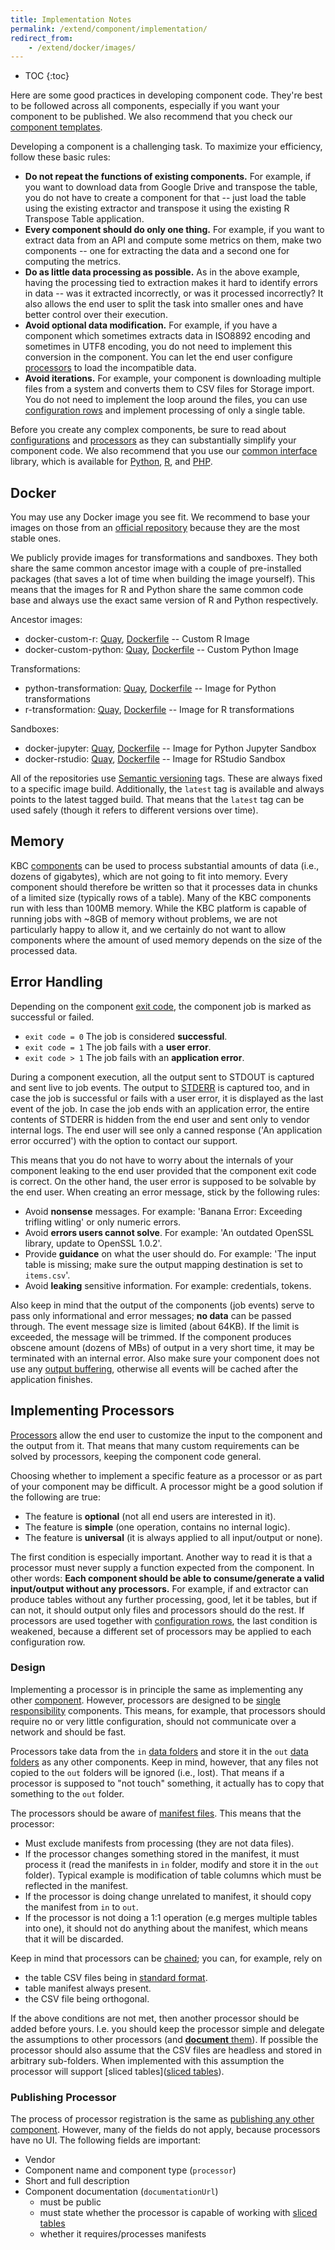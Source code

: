 ```yaml
---
title: Implementation Notes
permalink: /extend/component/implementation/
redirect_from:
    - /extend/docker/images/
---
```


* TOC
{:toc}

Here are some good practices in developing component code. They're best to be followed
across all components, especially if you want your component to be published. We also recommend
that you check our [component templates](https://github.com/keboola/component-generator).

Developing a component is a challenging task. To maximize your efficiency, follow these basic rules:

- **Do not repeat the functions of existing components.** For example, if you want to download data from Google Drive and transpose the
table, you do not have to create a component for that -- just load the table using the existing extractor and transpose it using
the existing R Transpose Table application.
- **Every component should do only one thing.** For example, if you want to extract data from an API and compute some metrics on them,
make two components -- one for extracting the data and a second one for computing the metrics.
- **Do as little data processing as possible.** As in the above example, having the processing tied to extraction makes it hard to
identify errors in data -- was it extracted incorrectly, or was it processed incorrectly? It also allows the end user to split the
task into smaller ones and have better control over their execution.
- **Avoid optional data modification.** For example, if you have a component which sometimes extracts data in ISO8892 encoding and sometimes
in UTF8 encoding, you do not need to implement this conversion in the component. You can let the end user configure
[processors](/extend/component/processors/) to load the incompatible data.
- **Avoid iterations.** For example, your component is downloading multiple files from a system and converts them to CSV files
for Storage import. You do not need to implement the loop around the files, you can use
[configuration rows](/integrate/storage/api/configurations/#configuration-rows) and implement processing of only a single table.

Before you create any complex components, be sure to read about
[configurations](/integrate/storage/api/configurations/) and [processors](/extend/component/processors/)
as they can substantially simplify your component code. We also recommend that you use our
[common interface](/extend/common-interface/) library, which is available for
[Python](/extend/component/implementation/python/#using-the-kbc-package),
[R](/extend/component/implementation/r/#using-the-kbc-package),
and [PHP](/extend/component/implementation/php/#using-the-kbc-package).

## Docker
You may use any Docker image you see fit. We recommend to base your images on those from an [official repository](https://hub.docker.com/explore/)
because they are the most stable ones.

We publicly provide images for transformations and sandboxes.
They both share the same common ancestor image with a couple
of pre-installed packages (that saves a lot of time when building the image yourself).
This means that the images for R and Python share the same common code base and always use the
exact same version of R and Python respectively.

Ancestor images:

- docker-custom-r:
[Quay](https://quay.io/repository/keboola/docker-custom-r),
[Dockerfile](https://github.com/keboola/docker-custom-r) --
Custom R Image
- docker-custom-python:
[Quay](https://quay.io/repository/keboola/docker-custom-python),
[Dockerfile](https://github.com/keboola/docker-custom-python) --
Custom Python Image

Transformations:

- python-transformation:
[Quay](https://quay.io/repository/keboola/python-transformation),
[Dockerfile](https://github.com/keboola/python-transformation) --
Image for Python transformations
- r-transformation:
[Quay](https://quay.io/repository/keboola/r-transformation),
[Dockerfile](https://github.com/keboola/r-transformation) --
Image for R transformations

Sandboxes:

- docker-jupyter:
[Quay](https://quay.io/repository/keboola/docker-jupyter),
[Dockerfile](https://github.com/keboola/docker-jupyter) --
Image for Python Jupyter Sandbox
- docker-rstudio:
[Quay](https://quay.io/repository/keboola/docker-rstudio),
[Dockerfile](https://github.com/keboola/docker-rstudio) --
Image for RStudio Sandbox

All of the repositories use [Semantic versioning](http://semver.org/) tags. These are always fixed to a specific image build.
Additionally, the `latest` tag is available and always points to the latest tagged build. That means that the `latest` tag
can be used safely (though it refers to different versions over time).

## Memory
KBC [components](/extend/component/) can be used to process substantial amounts of data (i.e., dozens of gigabytes), which are not
going to fit into memory. Every component should therefore be written so that it processes data in chunks of
a limited size (typically rows of a table). Many of the KBC components run with less than 100MB memory.
While the KBC platform is capable of running jobs with ~8GB of memory without problems, we are not particularly
happy to allow it, and we certainly do not want to allow components where the amount of used memory
depends on the size of the processed data.

## Error Handling
Depending on the component [exit code](/extend/common-interface/environment/#return-values), the component job is marked as
successful or failed.

- `exit code = 0`  The job is considered **successful**.
- `exit code = 1`  The job fails with a **user error**.
- `exit code > 1`  The job fails with an **application error**.

During a component execution, all the output sent to STDOUT is captured and sent live to job events.
The output to [STDERR](https://en.wikipedia.org/wiki/Standard_streams#Standard_error_.28stderr.29) is captured too, and
in case the job is successful or fails with a user error, it is displayed as the last event of the job. In case the
job ends with an application error, the entire contents of STDERR is hidden from the end user and sent only to
vendor internal logs. The end user will see only a canned response ('An application error occurred') with
the option to contact our support.

This means that you do not have to worry about the internals of your component leaking to the end user provided that
the component exit code is correct. On the other hand, the user error is supposed to be solvable by the end user. When creating an error message, stick by the following rules:

- Avoid **nonsense** messages. For example: 'Banana Error: Exceeding trifling witling' or only numeric errors.
- Avoid **errors users cannot solve**. For example: 'An outdated OpenSSL library, update to OpenSSL 1.0.2'.
- Provide **guidance** on what the user should do. For example: 'The input table is missing; make sure the output mapping destination is set to `items.csv`'.
- Avoid **leaking** sensitive information. For example: credentials, tokens.

Also keep in mind that the output of the components (job events) serve to pass only informational and error messages; **no data** can be passed through.
The event message size is limited (about 64KB). If the limit is exceeded, the message will be trimmed. If the component produces
obscene amount (dozens of MBs) of output in a very short time, it may be terminated with an internal error.
Also make sure your component does not use any [output buffering](#language-specific-notes), otherwise all events will be cached after the application finishes.

## Implementing Processors
[Processors](/extend/component/processors/)
allow the end user to customize the input to the component and the output from it. That means
that many custom requirements can be solved by processors, keeping the component
code general.

Choosing whether to implement a specific feature as a processor or as part of your
component may be difficult. A processor might be a good solution if the following are true:

- The feature is **optional** (not all end users are interested in it).
- The feature is **simple** (one operation, contains no internal logic).
- The feature is **universal** (it is always applied to all input/output or none).

The first condition is especially important. Another way to read it is that a processor must never supply a function expected from the component.
In other words: **Each component should be able to consume/generate a valid input/output without any processors.** For example, if and extractor can
produce tables without any further processing, good, let it be tables, but if can not, it should output only files and processors should do the rest.
If processors are used together with [configuration rows](/integrate/storage/api/configurations/#configuration-rows),
the last condition is weakened, because a different set of processors may be applied to each configuration row.

### Design
Implementing a processor is in principle the same as implementing any other
[component](/extend/component/). However, processors are designed to be
[single responsibility](https://en.wikipedia.org/wiki/Single_responsibility_principle) components. This
means, for example, that processors should require no or very little configuration, should not communicate
over a network and should be fast.

Processors take data from the `in` [data folders](/extend/common-interface/folders/) and
store it in the `out` [data folders](/extend/common-interface/folders/) as any other components. Keep in mind, however,
that any files not copied to the `out` folders will be ignored (i.e., lost). That means if a processor is supposed to
"not touch" something, it actually has to copy that something to the `out` folder.

The processors should be aware of [manifest files](/extend/common-interface/manifest-files/). This means that
the processor:

- Must exclude manifests from processing (they are not data files).
- If the processor changes something stored in the manifest, it must process it (read the manifests in `in` folder, modify and store it in the `out` folder). Typical example is modification of table columns which must be reflected in the manifest.
- If the processor is doing change unrelated to manifest, it should copy the manifest from `in` to `out`.
- If the processor is not doing a 1:1 operation (e.g merges multiple tables into one), it should not do anything about the manifest, which means that it will be discarded.

Keep in mind that processors can be [chained](/extend/component/processors/#chaining-processors);
you can, for example, rely on

- the table CSV files being in [standard format](https://help.keboola.com/storage/tables/csv-files/#output-csv-format).
- table manifest always present.
- the CSV file being orthogonal.

If the above conditions are not met, then another processor should be added before yours. I.e. you should keep the
processor simple and delegate the assumptions to other processors (and [**document** them](#publishing-a-processor)). If possible the
processor should also assume that the CSV files are headless and stored in arbitrary sub-folders. When implemented with this assumption
the processor will support [sliced tables]([sliced tables](/extend/common-interface/folders/#sliced-tables)).

### Publishing Processor
The process of processor registration is the same as [publishing any other component](/extend/publish/).
However, many of the fields do not apply, because processors have no UI.
The following fields are important:

- Vendor
- Component name and component type (`processor`)
- Short and full description
- Component documentation (`documentationUrl`)
    - must be public
    - must state whether the processor is capable of working with [sliced tables](/extend/common-interface/folders/#sliced-tables)
    - whether it requires/processes manifests
